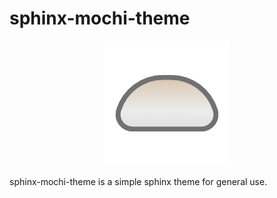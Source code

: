 # sphinx-mochi-theme

<p align="center">
  <img src="https://github.com/cobapen/sphinx-mochi-theme/blob/master/docs/source/_static/mochi.png" />
</p>

sphinx-mochi-theme is a simple sphinx theme for general use.